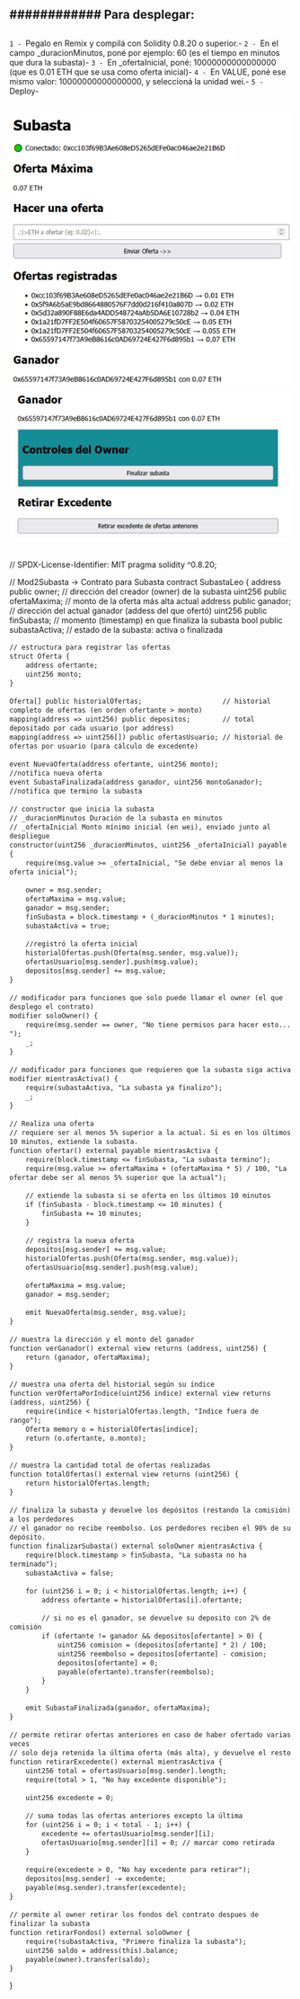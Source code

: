 ## ###################################################
## ############     Para desplegar:     ##############                                                
## ###################################################
`1 - `Pegalo en Remix y compilá con Solidity 0.8.20 o superior.-
`2 - `En el campo _duracionMinutos, poné por ejemplo: 60 (es el tiempo en minutos que dura la subasta)-
`3 - `En _ofertaInicial, poné: 10000000000000000 (que es 0.01 ETH que se usa como oferta inicial)-
`4 - `En VALUE, poné ese mismo valor: 10000000000000000, y seleccioná la unidad wei.-
`5 - `Deploy-
## ###################################################
## ###################################################
![Subasta Img1](img.readme/subasta_front1.png) 
![Subasta Img2](img.readme/subasta_front2.png)
## ###################################################
## ###################################################
// SPDX-License-Identifier: MIT
pragma solidity ^0.8.20;

// Mod2Subasta -> Contrato para Subasta
contract SubastaLeo {
    address public owner;              // dirección del creador (owner) de la subasta
    uint256 public ofertaMaxima;       // monto de la oferta más alta actual
    address public ganador;            // dirección del actual ganador (addess del que ofertó)
    uint256 public finSubasta;         // momento (timestamp) en que finaliza la subasta
    bool public subastaActiva;         // estado de la subasta: activa o finalizada

    // estructura para registrar las ofertas
    struct Oferta {
        address ofertante;
        uint256 monto;
    }

    Oferta[] public historialOfertas;                    // historial completo de ofertas (en orden ofertante > monto)
    mapping(address => uint256) public depositos;        // total depositado por cada usuario (por address)
    mapping(address => uint256[]) public ofertasUsuario; // historial de ofertas por usuario (para cálculo de excedente)

    event NuevaOferta(address ofertante, uint256 monto);            //notifica nueva oferta
    event SubastaFinalizada(address ganador, uint256 montoGanador); //notifica que termino la subasta

    // constructor que inicia la subasta
    // _duracionMinutos Duración de la subasta en minutos
    // _ofertaInicial Monto mínimo inicial (en wei), enviado junto al despliegue
    constructor(uint256 _duracionMinutos, uint256 _ofertaInicial) payable {
        require(msg.value >= _ofertaInicial, "Se debe enviar al menos la oferta inicial");

        owner = msg.sender;
        ofertaMaxima = msg.value;
        ganador = msg.sender;
        finSubasta = block.timestamp + (_duracionMinutos * 1 minutes);
        subastaActiva = true;

        //registró la oferta inicial
        historialOfertas.push(Oferta(msg.sender, msg.value));
        ofertasUsuario[msg.sender].push(msg.value);
        depositos[msg.sender] += msg.value;
    }

    // modificador para funciones que solo puede llamar el owner (el que desplego el contrato)
    modifier soloOwner() {
        require(msg.sender == owner, "No tiene permisos para hacer esto... ");
        _;
    }

    // modificador para funciones que requieren que la subasta siga activa
    modifier mientrasActiva() {
        require(subastaActiva, "La subasta ya finalizo");
        _;
    }

    // Realiza una oferta
    // requiere ser al menos 5% superior a la actual. Si es en los últimos 10 minutos, extiende la subasta.
    function ofertar() external payable mientrasActiva {
        require(block.timestamp <= finSubasta, "La subasta termino");
        require(msg.value >= ofertaMaxima + (ofertaMaxima * 5) / 100, "La ofertar debe ser al menos 5% superior que la actual");

        // extiende la subasta si se oferta en los últimos 10 minutos
        if (finSubasta - block.timestamp <= 10 minutes) {
            finSubasta += 10 minutes;
        }

        // registra la nueva oferta
        depositos[msg.sender] += msg.value;
        historialOfertas.push(Oferta(msg.sender, msg.value));
        ofertasUsuario[msg.sender].push(msg.value);

        ofertaMaxima = msg.value;
        ganador = msg.sender;

        emit NuevaOferta(msg.sender, msg.value);
    }

    // muestra la dirección y el monto del ganador
    function verGanador() external view returns (address, uint256) {
        return (ganador, ofertaMaxima);
    }

    // muestra una oferta del historial según su índice
    function verOfertaPorIndice(uint256 indice) external view returns (address, uint256) {
        require(indice < historialOfertas.length, "Indice fuera de rango");
        Oferta memory o = historialOfertas[indice];
        return (o.ofertante, o.monto);
    }

    // muestra la cantidad total de ofertas realizadas
    function totalOfertas() external view returns (uint256) {
        return historialOfertas.length;
    }

    // finaliza la subasta y devuelve los depósitos (restando la comisión) a los perdedores
    // el ganador no recibe reembolso. Los perdedores reciben el 98% de su depósito.
    function finalizarSubasta() external soloOwner mientrasActiva {
        require(block.timestamp > finSubasta, "La subasta no ha terminado");
        subastaActiva = false;

        for (uint256 i = 0; i < historialOfertas.length; i++) {
            address ofertante = historialOfertas[i].ofertante;

            // si no es el ganador, se devuelve su deposito con 2% de comisión
            if (ofertante != ganador && depositos[ofertante] > 0) {
                uint256 comision = (depositos[ofertante] * 2) / 100;
                uint256 reembolso = depositos[ofertante] - comision;
                depositos[ofertante] = 0;
                payable(ofertante).transfer(reembolso);
            }
        }

        emit SubastaFinalizada(ganador, ofertaMaxima);
    }

    // permite retirar ofertas anteriores en caso de haber ofertado varias veces
    // solo deja retenida la última oferta (más alta), y devuelve el resto
    function retirarExcedente() external mientrasActiva {
        uint256 total = ofertasUsuario[msg.sender].length;
        require(total > 1, "No hay excedente disponible");

        uint256 excedente = 0;

        // suma todas las ofertas anteriores excepto la última
        for (uint256 i = 0; i < total - 1; i++) {
            excedente += ofertasUsuario[msg.sender][i];
            ofertasUsuario[msg.sender][i] = 0; // marcar como retirada
        }

        require(excedente > 0, "No hay excedente para retirar");
        depositos[msg.sender] -= excedente;
        payable(msg.sender).transfer(excedente);
    }

    // permite al owner retirar los fondos del contrato despues de finalizar la subasta
    function retirarFondos() external soloOwner {
        require(!subastaActiva, "Primero finaliza la subasta");
        uint256 saldo = address(this).balance;
        payable(owner).transfer(saldo);
    }
}
